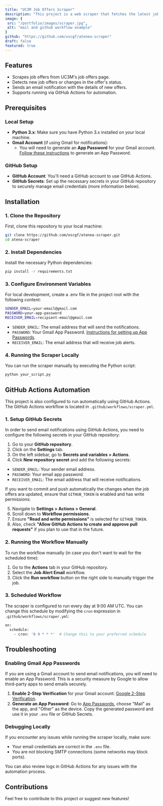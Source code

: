 ```yaml
---
title: "UC3M Job Offers Scraper"
description: "This project is a web scraper that fetches the latest job offers from the UC3M (Universidad Carlos III de Madrid) website. It checks for new job offers and sends an email notification when new offers appear or existing offers are updated."
image: {
 src: "/portfolio/images/scraper.jpg",
 alt: "mail and github workflow examplo"
}
github: "https://github.com/oscgf/atenea-scraper"
draft: false
featured: true
---
```


## Features
- Scrapes job offers from UC3M's job offers page.
- Detects new job offers or changes in the offer's status.
- Sends an email notification with the details of new offers.
- Supports running via GitHub Actions for automation.

## Prerequisites

### Local Setup
- **Python 3.x**: Make sure you have Python 3.x installed on your local machine.
- **Gmail Account** (if using Gmail for notifications):
  - You will need to generate an **App Password** for your Gmail account. [Follow these instructions](https://support.google.com/mail/answer/185833) to generate an App Password.
  
### GitHub Setup
- **GitHub Account**: You'll need a GitHub account to use GitHub Actions.
- **GitHub Secrets**: Set up the necessary secrets in your GitHub repository to securely manage email credentials (more information below).

## Installation

### 1. Clone the Repository
First, clone this repository to your local machine:

```bash
git clone https://github.com/oscgf/atenea-scraper.git
cd atena-scraper
```

### 2. Install Dependencies
Install the necessary Python dependencies:

```bash
pip install -r requirements.txt
```

### 3. Configure Environment Variables
For local development, create a .env file in the project root with the following content:

```bash
SENDER_EMAIL=your-email@gmail.com
PASSWORD=your-app-password
RECEIVER_EMAIL=recipient-email@gmail.com
```

- `SENDER_EMAIL`: The email address that will send the notifications.
- `PASSWORD`: Your Gmail App Password. [Instructions for setting up App Passwords](https://support.google.com/mail/answer/185833).
- `RECEIVER_EMAIL`: The email address that will receive job alerts.

### 4. Running the Scraper Locally
You can run the scraper manually by executing the Python script:

```bash
python your_script.py
```

## GitHub Actions Automation
This project is also configured to run automatically using GitHub Actions. The GitHub Actions workflow is located in `.github/workflows/scraper.yml`.

### 1. Setup GitHub Secrets
In order to send email notifications using GitHub Actions, you need to configure the following secrets in your GitHub repository:

1. Go to your **GitHub repository**.
2. Click on the **Settings** tab.
3. On the left sidebar, go to **Secrets and variables > Actions**.
4. Click **New repository secret** and add the following secrets:

 - `SENDER_EMAIL`: Your sender email address.
 - `PASSWORD`: Your email app password.
 - `RECEIVER_EMAIL`: The email address that will receive notifications.
 
If you want to commit and push automatically the changes when the job offers ara updated, ensure that `GITHUB_TOKEN` is enabled and has write permissions:

5. Navigate to **Settings > Actions > General**.
6. Scroll down to **Workflow permissions**.
7. Ensure **"Read and write permissions"** is selected for `GITHUB_TOKEN`.
8. Also, check **"Allow GitHub Actions to create and approve pull requests"** if you plan to use that in the future.

### 2. Running the Workflow Manually
To run the workflow manually (in case you don't want to wait for the scheduled time):

1. Go to the **Actions** tab in your GitHub repository.
2. Select the **Job Alert Email** workflow.
3. Click the **Run workflow** button on the right side to manually trigger the job.

### 3. Scheduled Workflow
The scraper is configured to run every day at 9:00 AM UTC. You can change this schedule by modifying the `cron` expression in `.github/workflows/scraper.yml`:

```bash
on:
  schedule:
    - cron: '0 9 * * *'  # Change this to your preferred schedule
```

## Troubleshooting

### Enabling Gmail App Passwords
If you are using a Gmail account to send email notifications, you will need to enable an App Password. This is a security measure by Google to allow third-party apps to send emails securely.

1. **Enable 2-Step Verification** for your Gmail account: [Google 2-Step Verification](https://myaccount.google.com/security-checkup).
2. **Generate an App Password**: Go to [App Passwords](https://myaccount.google.com/apppasswords), choose "Mail" as the app, and "Other" as the device. Copy the generated password and use it in your `.env` file or GitHub Secrets.

### Debugging Locally
If you encounter any issues while running the scraper locally, make sure:

- Your email credentials are correct in the `.env` file.
- You are not blocking SMTP connections (some networks may block ports).

You can also review logs in GitHub Actions for any issues with the automation process.

## Contributions
Feel free to contribute to this project or suggest new features!